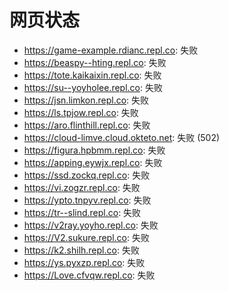 # 网页状态
- https://game-example.rdianc.repl.co: 失败
- https://beaspy--hting.repl.co: 失败
- https://tote.kaikaixin.repl.co: 失败
- https://su--yoyholee.repl.co: 失败
- https://jsn.limkon.repl.co: 失败
- https://ls.tpjow.repl.co: 失败
- https://aro.flinthill.repl.co: 失败
- https://cloud-limve.cloud.okteto.net: 失败 (502)
- https://figura.hpbmm.repl.co: 失败
- https://apping.eywjx.repl.co: 失败
- https://ssd.zockq.repl.co: 失败
- https://vi.zogzr.repl.co: 失败
- https://ypto.tnpyv.repl.co: 失败
- https://tr--slind.repl.co: 失败
- https://v2ray.yoyho.repl.co: 失败
- https://V2.sukure.repl.co: 失败
- https://k2.shilh.repl.co: 失败
- https://ys.pyxzp.repl.co: 失败
- https://Love.cfvqw.repl.co: 失败
